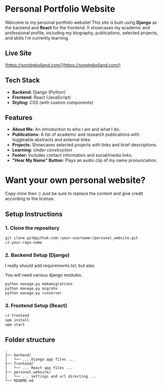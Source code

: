 # Personal Portfolio Website

Welcome to my personal portfolio website! This site is built using **Django** as the backend and **React** for the frontend. It showcases my academic and professional profile, including my biography, publications, selected projects, and skills I'm currently learning.

## Live Site

[https://sondrebolland.com/](https://sondrebolland.com/)

## Tech Stack

- **Backend:** Django (Python)
- **Frontend:** React (JavaScript)
- **Styling:** CSS (with custom components)

## Features

- **About Me:** An introduction to who I am and what I do.
- **Publications:** A list of academic and research publications with toggleable abstracts and external links.
- **Projects:** Showcases selected projects with links and brief descriptions.
- **Learning:** *Under construction*
- **Footer:** Includes contact information and social/media links.
- **"Hear My Name" Button:** Plays an audio clip of my name pronunciation.

# Want your own personal website?
Copy mine then :) Just be sure to replace the content and give credit according to the license.

## Setup Instructions

### 1. Clone the repository

```bash
git clone git@github.com:<your-username>/personal_website.git
cd your-repo-name
```

### 2. Backend Setup (Django)
I really should add requirements.txt, but alas. 

You will need various django modules.

```bash
python manage.py makemigrations
python manage.py migrate
python manage.py runserver
```

### 3. Frontend Setup (React)

```bash
cd frontend
npm install
npm start
```

## Folder structure
```
.
├── backend/
│   └── ... Django app files ...
├── frontend/
│   └── ... React app files ...
├── personal_website/
│   └── ... settings and url directing ...
└── README.md
```
